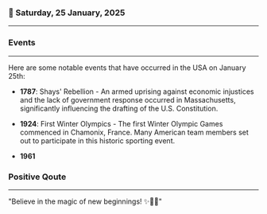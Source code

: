 ### 📅 Saturday, 25 January, 2025
------
### Events
------
Here are some notable events that have occurred in the USA on January 25th:

- **1787**: Shays' Rebellion - An armed uprising against economic injustices and the lack of government response occurred in Massachusetts, significantly influencing the drafting of the U.S. Constitution.
  
- **1924**: First Winter Olympics - The first Winter Olympic Games commenced in Chamonix, France. Many American team members set out to participate in this historic sporting event.

- **1961**
### Positive Qoute
------
"Believe in the magic of new beginnings! ✨🌱🌟"
